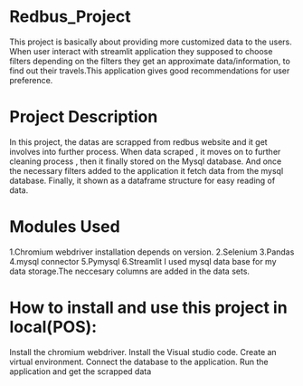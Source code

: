 # Redbus_Project

This project is basically about providing more customized data to the users.
When user interact with streamlit application they supposed to choose filters depending on the filters they get an approximate data/information, to find out their travels.This application gives good recommendations for user preference.

# Project Description
In this project, the datas are scrapped from redbus website and it get involves into further process.
When data scraped , it moves on to further cleaning process , then it finally stored on the Mysql database.
And once the necessary filters added to the application it fetch data from the mysql database.
Finally, it shown as a dataframe structure for easy reading of data.

# Modules Used
1.Chromium webdriver installation depends on version.
2.Selenium 
3.Pandas
4.mysql connector
5.Pymysql
6.Streamlit
 I used mysql data base for my data storage.The neccesary columns are added in the data sets.

# How to install and use this project in local(POS):

Install the chromium webdriver.
Install the Visual studio code.
Create an virtual environment.
Connect the database to the application.
Run the application and get the scrapped data


 
 
